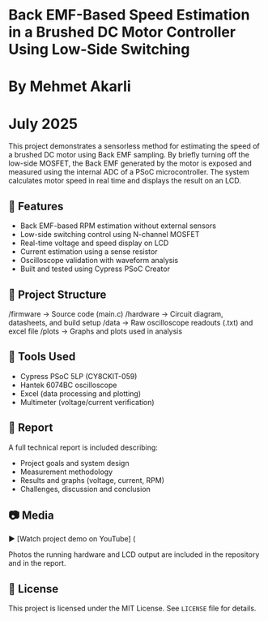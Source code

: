 # Back EMF-Based Speed Estimation in a Brushed DC Motor Controller Using Low-Side Switching
# By Mehmet Akarli
# July 2025

This project demonstrates a sensorless method for estimating the speed of a brushed DC motor using Back EMF sampling. By briefly turning off the low-side MOSFET, the Back EMF generated by the motor is exposed and measured using the internal ADC of a PSoC microcontroller. The system calculates motor speed in real time and displays the result on an LCD.

## 📌 Features

- Back EMF-based RPM estimation without external sensors
- Low-side switching control using N-channel MOSFET
- Real-time voltage and speed display on LCD
- Current estimation using a sense resistor
- Oscilloscope validation with waveform analysis
- Built and tested using Cypress PSoC Creator

## 📁 Project Structure

/firmware   → Source code (main.c)
/hardware   → Circuit diagram, datasheets, and build setup
/data       → Raw oscilloscope readouts (.txt) and excel file
/plots      → Graphs and plots used in analysis


## 🧪 Tools Used

- Cypress PSoC 5LP (CY8CKIT-059)
- Hantek 6074BC oscilloscope
- Excel (data processing and plotting)
- Multimeter (voltage/current verification)

## 📝 Report

A full technical report is included describing:
- Project goals and system design
- Measurement methodology
- Results and graphs (voltage, current, RPM)
- Challenges, discussion and conclusion

## 📷 Media

▶️ [Watch project demo on YouTube] (

Photos the running hardware and LCD output are included in the repository and in the report.

## 🔗 License

This project is licensed under the MIT License. See `LICENSE` file for details.
